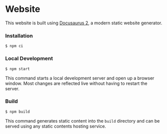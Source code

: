 # Website

This website is built using [Docusaurus 2](https://v2.docusaurus.io/), a modern static website generator.

### Installation

```
$ npm ci
```

### Local Development

```
$ npm start
```

This command starts a local development server and open up a browser window. Most changes are reflected live without having to restart the server.

### Build

```
$ npm build
```

This command generates static content into the `build` directory and can be served using any static contents hosting service.
